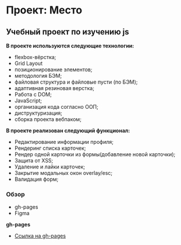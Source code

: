 # Проект: Место

## Учебный проект по изучению js
**В проекте используются следующие технологии:**
* flexbox-вёрстка;
* Grid Layout
* позиционирование элементов;
* методология БЭМ;
* файловая структура и файловые пусти (по БЭМ);
* адаптивная резиновая верстка;
* Работа с DOM;
* JavaScript;
* организация кода согласно ООП;
* диструктуризация;
* сборка проекта вебпаком;

**В проекте реализован следующий функционал:**
* Редактирование информации профиля;
* Рендеринг списка карточек;
* Рендер одной карточки из формы(добавление новой карточки);
* Защита от XSS;
* Удаление и лайки карточек;
* Закрытие модальных окон overlay/esc;
* Валидация форм;

### Обзор

* gh-pages
* Figma

**gh-pages**

* [Ссылка на gh-pages](https://julyanazar.github.io/mesto/)